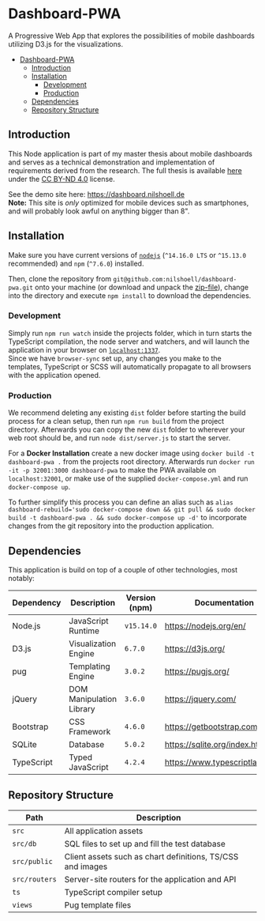 # Dashboard-PWA

A Progressive Web App that explores the possibilities of mobile dashboards utilizing D3.js for the visualizations.

- [Dashboard-PWA](#dashboard-pwa)
  - [Introduction](#introduction)
  - [Installation](#installation)
    - [Development](#development)
    - [Production](#production)
  - [Dependencies](#dependencies)
  - [Repository Structure](#repository-structure)


## Introduction

This Node application is part of my master thesis about mobile dashboards and serves as a technical demonstration and implementation of requirements derived from the research.
The full thesis is available [here](thesis.pdf) under the [CC BY-ND 4.0](https://creativecommons.org/licenses/by-nd/4.0/) license.

See the demo site here: https://dashboard.nilshoell.de  
**Note:** This site is _only_ optimized for mobile devices such as smartphones, and will probably look awful on anything bigger than 8".

## Installation

Make sure you have current versions of [`nodejs`](https://nodejs.org/en/) (`^14.16.0 LTS` or `^15.13.0` recommended) and `npm` (`^7.6.0`) installed.

Then, clone the repository from `git@github.com:nilshoell/dashboard-pwa.git` onto your machine (or download and unpack the [zip-file](https://github.com/nilshoell/dashboard-pwa/archive/refs/heads/main.zip)), change into the directory and execute `npm install` to download the dependencies.

### Development

Simply run `npm run watch` inside the projects folder, which in turn starts the TypeScript compilation, the node server and watchers, and will launch the application in your browser on [`localhost:1337`](http://localhost:1337).\
Since we have `browser-sync` set up, any changes you make to the templates, TypeScript or SCSS will automatically propagate to all browsers with the application opened.

### Production

We recommend deleting any existing `dist` folder before starting the build process for a clean setup, then run `npm run build` from the project directory.
Afterwards you can copy the new `dist` folder to wherever your web root should be, and run `node dist/server.js` to start the server.

For a **Docker Installation** create a new docker image using `docker build -t dashboard-pwa .` from the projects root directory. Afterwards run `docker run -it -p 32001:3000 dashboard-pwa` to make the PWA available on `localhost:32001`, or make use of the supplied `docker-compose.yml` and run `docker-compose up`.

To further simplify this process you can define an alias such as `alias dashboard-rebuild='sudo docker-compose down && git pull && sudo docker build -t dashboard-pwa . && sudo docker-compose up -d'` to incorporate changes from the git repository into the production application.

## Dependencies

This application is build on top of a couple of other technologies, most notably:

| Dependency | Description              | Version (npm) | Documentation                   |
|------------|--------------------------|---------------|---------------------------------|
| Node.js    | JavaScript Runtime       | `v15.14.0`    | https://nodejs.org/en/          |
| D3.js      | Visualization Engine     | `6.7.0`       | https://d3js.org/               |
| pug        | Templating Engine        | `3.0.2`       | https://pugjs.org/              |
| jQuery     | DOM Manipulation Library | `3.6.0`       | https://jquery.com/             |
| Bootstrap  | CSS Framework            | `4.6.0`       | https://getbootstrap.com/       |
| SQLite     | Database                 | `5.0.2`       | https://sqlite.org/index.html   |
| TypeScript | Typed JavaScript         | `4.2.4`       | https://www.typescriptlang.org/ |


## Repository Structure

| Path          | Description                                                       |
|---------------|-------------------------------------------------------------------|
| `src`         | All application assets                                            |
| `src/db`      | SQL files to set up and fill the test database                    |
| `src/public`  | Client assets such as chart definitions, TS/CSS and images        |
| `src/routers` | Server-site routers for the application and API                   |
| `ts`          | TypeScript compiler setup                                         |
| `views`       | Pug template files                                                |